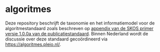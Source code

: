 # algoritmes
Deze repository beschrijft de taxonomie en het informatiemodel voor de algoritmestandaard zoals beschreven op
[appendix van de SKOS primer](https://www.w3.org/TR/skos-primer/#seccorrespondencesISO)
[versie 1.0.0a van de publicatiestandaard](https://algoritmes.pleio.nl/attachment/entity/3f3de86f-6cc1-4229-92ba-658a7770291b). Binnen Nederland wordt de discussie over deze standaard gecoördineerd via <https://algoritmes.pleio.nl/>. 
